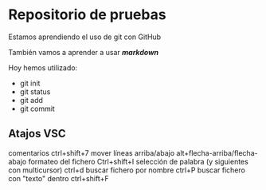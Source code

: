 # Repositorio de pruebas

Estamos aprendiendo el uso de git con GitHub

También vamos a aprender a usar ***markdown***

Hoy hemos utilizado:

- git init
- git status
- git add
- git commit


## Atajos VSC

comentarios ctrl+shift+7
mover líneas arriba/abajo  alt+flecha-arriba/flecha-abajo
formateo del fichero Ctrl+shift+I
selección de palabra (y siguientes con multicursor) ctrl+d
buscar fichero por nombre ctrl+P
buscar fichero con "texto" dentro ctrl+shift+F